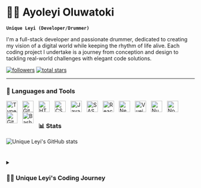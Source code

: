# 🏄‍♂️ Ayoleyi Oluwatoki

**`Unique Leyi (Developer/Drummer)`**

I'm a full-stack developer and passionate drummer, dedicated to creating my vision of a digital world while keeping the rhythm of life alive. Each coding project I undertake is a journey from conception and design to tackling real-world challenges with elegant code solutions. 

   <p align="left">
      <a href="https://github.com/Unique-leyi?tab=followers">
         <img alt="followers" title="Follow me on Github" src="https://custom-icon-badges.demolab.com/github/followers/Unique-leyi?color=236ad3&labelColor=1155ba&style=for-the-badge&logo=person-add&label=Follow&logoColor=white"/></a>
      <a href="https://github.com/Unique-leyi?tab=repositories&sort=stargazers">
         <img alt="total stars" title="Total stars on GitHub" src="https://custom-icon-badges.demolab.com/github/stars/Unique-leyi?color=55960c&style=for-the-badge&labelColor=488207&logo=star"/></a>
   </p>

---

### 🧰 Languages and Tools
<img align="left" alt="TypeScript" width="30px" style="padding-right:10px;" src="https://cdn.jsdelivr.net/gh/devicons/devicon/icons/typescript/typescript-plain.svg" />
<img align="left" alt="Git" width="30px" style="padding-right:10px;" src="https://cdn.jsdelivr.net/gh/devicons/devicon/icons/git/git-original.svg" />
<img align="left" alt="HTML" width="30px" style="padding-right:10px;" src="https://cdn.jsdelivr.net/gh/devicons/devicon/icons/html5/html5-plain.svg" />
<img align="left" alt="CSS" width="30px" style="padding-right:10px;" src="https://cdn.jsdelivr.net/gh/devicons/devicon/icons/css3/css3-plain.svg" />
<img align="left" alt="JavaScript" width="30px" style="padding-right:10px;" src="https://cdn.jsdelivr.net/gh/devicons/devicon/icons/javascript/javascript-plain.svg" />
<img align="left" alt="SASS" width="30px" style="padding-right:10px;" src="https://cdn.jsdelivr.net/gh/devicons/devicon/icons/sass/sass-plain.svg" />
<img align="left" alt="React" width="30px" style="padding-right:10px;" src="https://cdn.jsdelivr.net/gh/devicons/devicon/icons/react/react-original.svg" />
<img align="left" alt="Nextjs" width="30px" style="padding-right:10px;" src="https://cdn.jsdelivr.net/gh/devicons/devicon/icons/nextjs/nextjs-original.svg" />
<img align="left" alt="Vuejs" width="30px" style="padding-right:10px;" src="https://cdn.jsdelivr.net/gh/devicons/devicon/icons/vuejs/vuejs-original.svg" />
<img align="left" alt="Nuxtjs" width="30px" style="padding-right:10px;" src="https://cdn.jsdelivr.net/gh/devicons/devicon/icons/nuxtjs/nuxtjs-original.svg" />
<img align="left" alt="NodeJS" width="30px" style="padding-right:10px;" src="https://cdn.jsdelivr.net/gh/devicons/devicon/icons/nodejs/nodejs-original.svg" />
<img align="left" alt="GitHub" width="30px" style="padding-right:10px;" src="https://cdn.jsdelivr.net/gh/devicons/devicon/icons/github/github-original.svg" />
<img align="left" alt="Bash" width="30px" style="padding-right:10px;" src="https://cdn.jsdelivr.net/gh/devicons/devicon/icons/bash/bash-original.svg" />
<br />

#

### 📊 Stats

![Unique Leyi's GitHub stats](https://github-readme-stats.vercel.app/api?username=unique-leyi&show_icons=true&theme=gruvbox)

#

<details>
 <summary><h3>👨‍💻 Unique Leyi's Coding Journey</h3></summary>
    I started my coding journey coming from a standpoint of zero knowledge about technology or what it entails. I had just finished secondary (high school) when a friend invited to a tech program where they shared in-depth knowledge of the various aspects of the world of tech and how to maneuver you way into it. I took interest in programming with a few supports from mentors, friends coupled with a vision to build something I can call my own. I started with HTML, CSS and then to PHP for a while then I started writing Javascript and its frameworks such as React, Vue, Nuxt, Next and NodeJS. Built awesome projects with these frameworks. 


<!-- [website]: https://fkcodes.com -->
